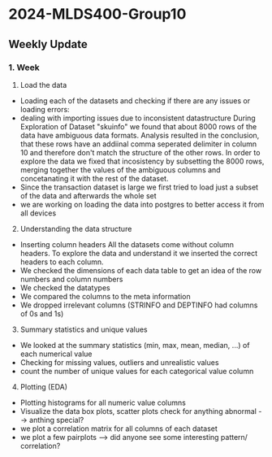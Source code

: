 # 2024-MLDS400-Group10

## Weekly Update
### 1. Week
1. Load the data
- Loading each of the datasets and checking if there are any issues or loading errors:
- dealing with importing issues due to inconsistent datastructure 
    During Exploration of Dataset "skuinfo" we found that about 8000 rows of the data have ambiguous data formats.
    Analysis resulted in the conclusion, that these rows have an addiinal comma seperated delimiter in column 10 and         therefore don't match the structure of the other rows.
    In order to explore the data we fixed that incosistency by subsetting the 8000 rows, merging together the values of      the ambiguous columns and concetanating it with the rest of the dataset.
- Since the transaction dataset is large we first tried to load just a subset of the data and afterwards the whole set
- we are working on loading the data into postgres to better access it from all devices

2. Understanding the data structure
- Inserting column headers
    All the datasets come without column headers. To explore the data and understand it we inserted the correct             headers to each column.
- We checked the dimensions of each data table to get an idea of the row numbers and column numbers
- We checked the datatypes
- We compared the columns to the meta information
- We dropped irrelevant columns (STRINFO and DEPTINFO had columns of 0s and 1s)

3. Summary statistics and unique values
- We looked at the summary statistics (min, max, mean, median, ...) of each numerical value
- Checking for missing values, outliers and unrealistic values
- count the number of unique values for each categorical value column

4. Plotting (EDA)
- Plotting histograms for all numeric value columns
- Visualize the data box plots, scatter plots check for anything abnormal
--> anthing special?
- we plot a correlation matrix for all columns of each dataset
- we plot a few pairplots
--> did anyone see some interesting pattern/ correlation?
